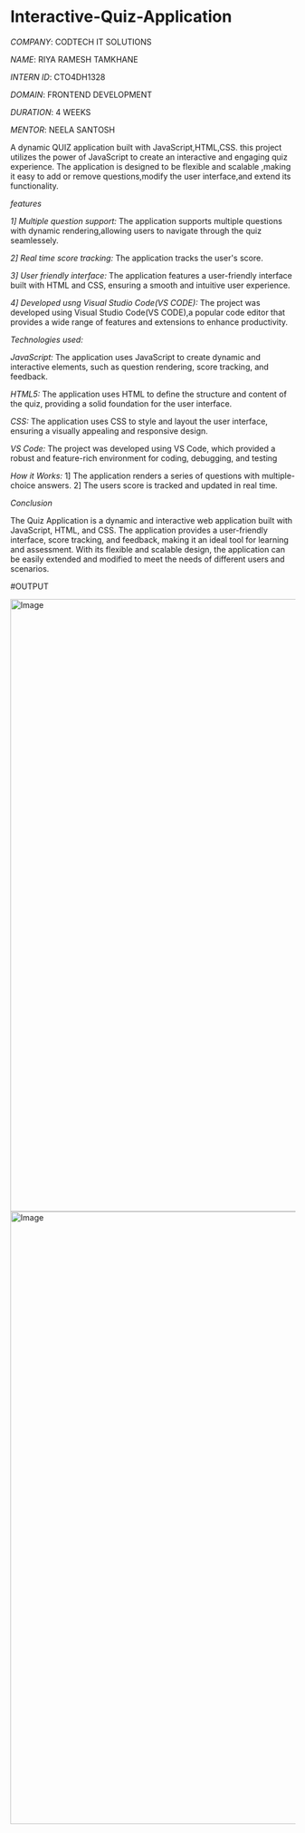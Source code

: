 # Interactive-Quiz-Application

*COMPANY*:  CODTECH IT SOLUTIONS

 *NAME*:  RIYA RAMESH TAMKHANE

*INTERN ID*: CTO4DH1328

*DOMAIN*:  FRONTEND DEVELOPMENT

*DURATION*:  4 WEEKS

*MENTOR*:  NEELA SANTOSH

A dynamic QUIZ application built with JavaScript,HTML,CSS.
this project utilizes the power of JavaScript to create an
interactive and engaging quiz experience. The application is
designed to be flexible and scalable ,making it easy to add or
remove questions,modify the user interface,and extend its functionality.

*features*

*1] Multiple question support:* 
The application supports multiple questions with dynamic rendering,allowing users to 
navigate through the quiz seamlessely.

*2] Real time score tracking:*
The application tracks the user's score.

*3] User friendly interface:*
The application features a user-friendly interface built with HTML and CSS,
ensuring a smooth and intuitive user experience.

*4] Developed usng Visual Studio Code(VS CODE):*
The project was developed using Visual Studio Code(VS CODE),a popular code editor that
provides a wide range of features and extensions  to enhance productivity.

*Technologies used:*

*JavaScript:* 
The application uses JavaScript to create dynamic and interactive elements, such as question rendering, score tracking, and feedback.

*HTML5:* 
The application uses HTML to define the structure and content of the quiz, providing a solid foundation for the user interface.

*CSS:* 
The application uses CSS to style and layout the user interface, ensuring a visually appealing and responsive design.

*VS Code:* 
The project was developed using VS Code, which provided a robust and feature-rich environment for coding, debugging, and testing

*How it Works:*
1] The application renders a series of questions with multiple-choice answers.
2] The users score is tracked and updated in real time.

*Conclusion*

The Quiz Application is a dynamic and interactive web application built with JavaScript, HTML, and CSS. The application 
provides a user-friendly interface, score tracking, and feedback, making it an ideal tool for learning and assessment.
With its flexible and scalable design, the application can be easily extended and modified to meet the needs of different users and scenarios.

#OUTPUT

<img width="1920" height="1080" alt="Image" src="https://github.com/user-attachments/assets/d5b37515-fa6f-4721-8cd5-6e4d7bcd6fc1" />

<img width="1920" height="1080" alt="Image" src="https://github.com/user-attachments/assets/36a25948-ee4a-4e7c-854f-b202ebcdb35d" />

